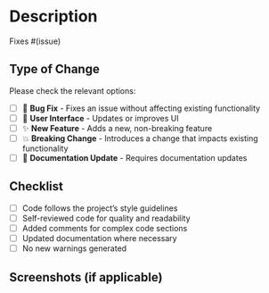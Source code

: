 # Description

<!-- Please include a brief of the changes and the related issue. -->

Fixes #(issue)

## Type of Change

Please check the relevant options:

- [ ] 🐛 **Bug Fix** - Fixes an issue without affecting existing functionality
- [ ] 🎨 **User Interface** - Updates or improves UI
- [ ] ✨ **New Feature** - Adds a new, non-breaking feature
- [ ] 💥 **Breaking Change** - Introduces a change that impacts existing functionality
- [ ] 📄 **Documentation Update** - Requires documentation updates

## Checklist

- [ ] Code follows the project’s style guidelines
- [ ] Self-reviewed code for quality and readability
- [ ] Added comments for complex code sections
- [ ] Updated documentation where necessary
- [ ] No new warnings generated

## Screenshots (if applicable)

<!-- Attach screenshots if they help to explain your changes -->
